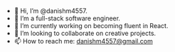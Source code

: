- 👋 Hi, I’m @danishm4557.
- 👀 I’m a full-stack software engineer. 
- 🌱 I’m currently working on becoming fluent in React.
- 💞️ I’m looking to collaborate on creative projects.
- 📫 How to reach me: danishm4557@gmail.com

<!---
danishm4557/danishm4557 is a ✨ special ✨ repository because its `README.md` (this file) appears on your GitHub profile.
You can click the Preview link to take a look at your changes.
--->
